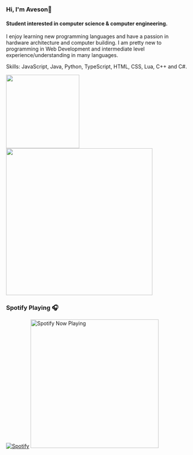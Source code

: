 ### Hi, I'm Aveson👋
#### Student interested in computer science & computer engineering.

I enjoy learning new programming languages and have a passion in hardware architecture and computer building. I am pretty new to programming in Web Development and intermediate level experience/understanding in many languages.

Skills: JavaScript, Java, Python, TypeScript, HTML, CSS, Lua, C++ and C#. 


<a href="https://github.com/anuraghazra/github-readme-stats">
  <img height=200 align="center" src="https://github-readme-stats.vercel.app/api?username=AvesonThyBot&theme=darcula&layout=donut&rank_icon=github" />
</a>
<a href="https://github.com/anuraghazra/github-readme-stats">
  <img height=400 width=400 align="center" src="https://github-readme-stats.vercel.app/api/top-langs/?username=AvesonThyBot"/>
</a>

### Spotify Playing 🎧
[![Spotify](https://avesonthybot.vercel.app/api/spotify)](https://open.spotify.com/user/94kssevudgf1dd5328wfgjmy2)
[<img src="https://novatorem-lime-kappa.vercel.app/api/spotify-playing" alt="Spotify Now Playing" width="350" />](https://open.spotify.com/user/94kssevudgf1dd5328wfgjmy2)
